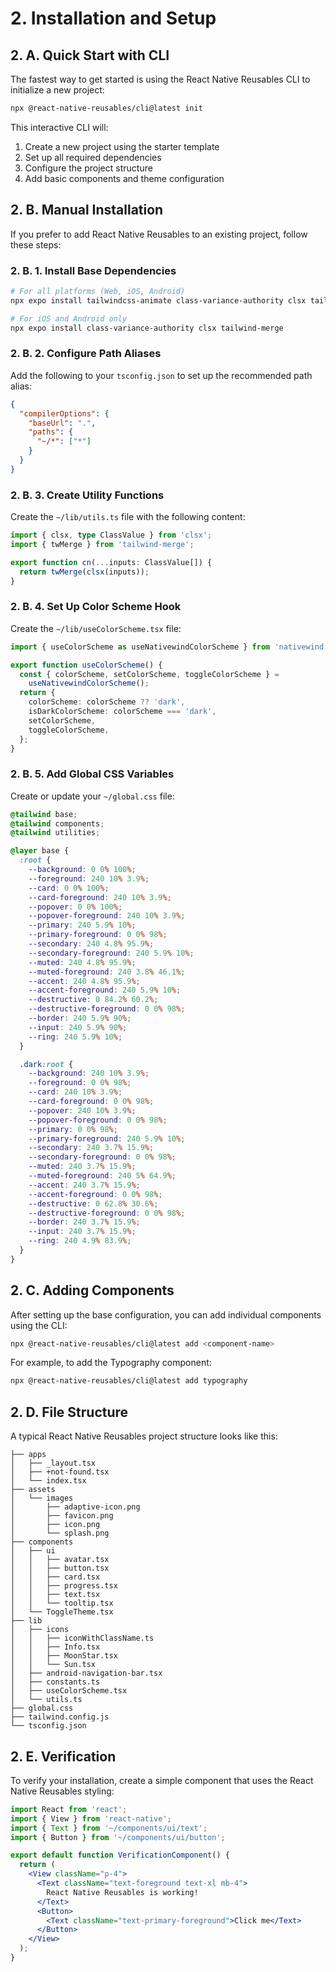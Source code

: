 # 2. Installation and Setup

## 2. A. Quick Start with CLI

The fastest way to get started is using the React Native Reusables CLI to initialize a new project:

```bash
npx @react-native-reusables/cli@latest init
```

This interactive CLI will:

1. Create a new project using the starter template
2. Set up all required dependencies
3. Configure the project structure
4. Add basic components and theme configuration

## 2. B. Manual Installation

If you prefer to add React Native Reusables to an existing project, follow these steps:

### 2. B. 1. Install Base Dependencies

```bash
# For all platforms (Web, iOS, Android)
npx expo install tailwindcss-animate class-variance-authority clsx tailwind-merge

# For iOS and Android only
npx expo install class-variance-authority clsx tailwind-merge
```

### 2. B. 2. Configure Path Aliases

Add the following to your `tsconfig.json` to set up the recommended path alias:

```json
{
  "compilerOptions": {
    "baseUrl": ".",
    "paths": {
      "~/*": ["*"]
    }
  }
}
```

### 2. B. 3. Create Utility Functions

Create the `~/lib/utils.ts` file with the following content:

```typescript
import { clsx, type ClassValue } from 'clsx';
import { twMerge } from 'tailwind-merge';

export function cn(...inputs: ClassValue[]) {
  return twMerge(clsx(inputs));
}
```

### 2. B. 4. Set Up Color Scheme Hook

Create the `~/lib/useColorScheme.tsx` file:

```typescript
import { useColorScheme as useNativewindColorScheme } from 'nativewind';

export function useColorScheme() {
  const { colorScheme, setColorScheme, toggleColorScheme } =
    useNativewindColorScheme();
  return {
    colorScheme: colorScheme ?? 'dark',
    isDarkColorScheme: colorScheme === 'dark',
    setColorScheme,
    toggleColorScheme,
  };
}
```

### 2. B. 5. Add Global CSS Variables

Create or update your `~/global.css` file:

```css
@tailwind base;
@tailwind components;
@tailwind utilities;

@layer base {
  :root {
    --background: 0 0% 100%;
    --foreground: 240 10% 3.9%;
    --card: 0 0% 100%;
    --card-foreground: 240 10% 3.9%;
    --popover: 0 0% 100%;
    --popover-foreground: 240 10% 3.9%;
    --primary: 240 5.9% 10%;
    --primary-foreground: 0 0% 98%;
    --secondary: 240 4.8% 95.9%;
    --secondary-foreground: 240 5.9% 10%;
    --muted: 240 4.8% 95.9%;
    --muted-foreground: 240 3.8% 46.1%;
    --accent: 240 4.8% 95.9%;
    --accent-foreground: 240 5.9% 10%;
    --destructive: 0 84.2% 60.2%;
    --destructive-foreground: 0 0% 98%;
    --border: 240 5.9% 90%;
    --input: 240 5.9% 90%;
    --ring: 240 5.9% 10%;
  }

  .dark:root {
    --background: 240 10% 3.9%;
    --foreground: 0 0% 98%;
    --card: 240 10% 3.9%;
    --card-foreground: 0 0% 98%;
    --popover: 240 10% 3.9%;
    --popover-foreground: 0 0% 98%;
    --primary: 0 0% 98%;
    --primary-foreground: 240 5.9% 10%;
    --secondary: 240 3.7% 15.9%;
    --secondary-foreground: 0 0% 98%;
    --muted: 240 3.7% 15.9%;
    --muted-foreground: 240 5% 64.9%;
    --accent: 240 3.7% 15.9%;
    --accent-foreground: 0 0% 98%;
    --destructive: 0 62.8% 30.6%;
    --destructive-foreground: 0 0% 98%;
    --border: 240 3.7% 15.9%;
    --input: 240 3.7% 15.9%;
    --ring: 240 4.9% 83.9%;
  }
}
```

## 2. C. Adding Components

After setting up the base configuration, you can add individual components using the CLI:

```bash
npx @react-native-reusables/cli@latest add <component-name>
```

For example, to add the Typography component:

```bash
npx @react-native-reusables/cli@latest add typography
```

## 2. D. File Structure

A typical React Native Reusables project structure looks like this:

```
├── apps
│   ├── _layout.tsx
│   ├── +not-found.tsx
│   └── index.tsx
├── assets
│   └── images
│       ├── adaptive-icon.png
│       ├── favicon.png
│       ├── icon.png
│       └── splash.png
├── components
│   ├── ui
│   │   ├── avatar.tsx
│   │   ├── button.tsx
│   │   ├── card.tsx
│   │   ├── progress.tsx
│   │   ├── text.tsx
│   │   └── tooltip.tsx
│   └── ToggleTheme.tsx
├── lib
│   ├── icons
│   │   ├── iconWithClassName.ts
│   │   ├── Info.tsx
│   │   ├── MoonStar.tsx
│   │   └── Sun.tsx
│   ├── android-navigation-bar.tsx
│   ├── constants.ts
│   ├── useColorScheme.tsx
│   └── utils.ts
├── global.css
├── tailwind.config.js
└── tsconfig.json
```

## 2. E. Verification

To verify your installation, create a simple component that uses the React Native Reusables styling:

```jsx
import React from 'react';
import { View } from 'react-native';
import { Text } from '~/components/ui/text';
import { Button } from '~/components/ui/button';

export default function VerificationComponent() {
  return (
    <View className="p-4">
      <Text className="text-foreground text-xl mb-4">
        React Native Reusables is working!
      </Text>
      <Button>
        <Text className="text-primary-foreground">Click me</Text>
      </Button>
    </View>
  );
}
```
